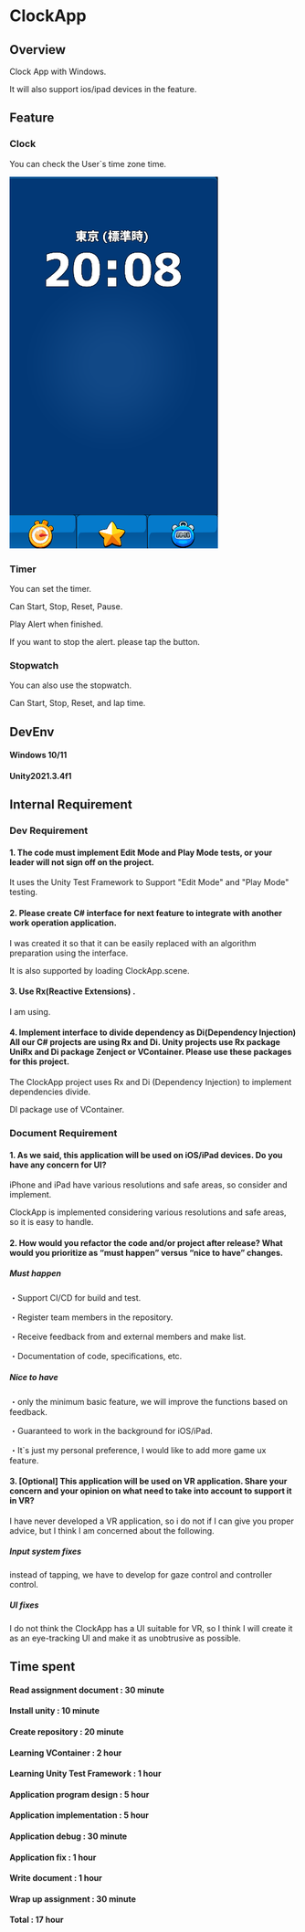 # ClockApp

## Overview
Clock App with Windows.

It will also support ios/ipad devices in the feature.

## Feature

### Clock
You can check the User`s time zone time.

<img src="Resource/Image001.png" />

### Timer
You can set the timer.

Can Start, Stop, Reset, Pause.

Play Alert when finished.

If you want to stop the alert. please tap the button.

### Stopwatch
You can also use the stopwatch.

Can Start, Stop, Reset, and lap time.

## DevEnv
#### Windows 10/11
#### Unity2021.3.4f1

## Internal Requirement
### Dev Requirement
#### 1. The code must implement Edit Mode and Play Mode tests, or your leader will not sign off on the project.
It uses the Unity Test Framework to Support "Edit Mode" and "Play Mode" testing.

#### 2. Please create C# interface for next feature to integrate with another work operation application. 
I was created it so that it can be easily replaced with an algorithm preparation using the interface.

It is also supported by loading ClockApp.scene.

#### 3. Use Rx(Reactive Extensions) .
I am using.

#### 4. Implement interface to divide dependency as Di(Dependency Injection) All our C# projects are using Rx and Di. Unity projects use Rx package UniRx and Di package Zenject or VContainer. Please use these packages for this project. 
The ClockApp project uses Rx and Di (Dependency Injection) to implement dependencies divide.

DI package use of VContainer.

### Document Requirement 
#### 1. As we said, this application will be used on iOS/iPad devices. Do you have any concern for UI?
iPhone and iPad have various resolutions and safe areas, so consider and implement.

ClockApp is implemented considering various resolutions and safe areas, so it is easy to handle.

#### 2. How would you refactor the code and/or project after release? What would you prioritize as “must happen” versus “nice to have” changes. 
##### Must happen
・Support CI/CD for build and test.

・Register team members in the repository.

・Receive feedback from and external members and make list.

・Documentation of code, specifications, etc.

##### Nice to have
・only the minimum basic feature, we will improve the functions based on feedback.

・Guaranteed to work in the background for iOS/iPad.

・It`s just my personal preference, I would like to add more game ux feature.

#### 3. [Optional] This application will be used on VR application. Share your concern and your opinion on what need to take into account to support it in VR?
I have never developed a VR application, so i do not if I can give you proper advice, but I think I am concerned about the following.

##### Input system fixes
instead of tapping, we have to develop for gaze control and controller control.

##### UI fixes
I do not think the ClockApp has a UI suitable for VR, so I think I will create it as an eye-tracking UI and make it as unobtrusive as possible.

## Time spent
#### Read assignment document : 30 minute
#### Install unity : 10 minute
#### Create repository : 20 minute
#### Learning VContainer : 2 hour
#### Learning Unity Test Framework : 1 hour
#### Application program design :  5 hour
#### Application implementation : 5 hour
#### Application debug : 30 minute
#### Application fix : 1 hour
#### Write document : 1 hour
#### Wrap up assignment : 30 minute
#### Total : 17 hour
